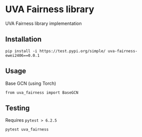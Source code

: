 # UVA Fairness library

UVA Fairness library implementation

## Installation
```
pip install -i https://test.pypi.org/simple/ uva-fairness-ewei2406==0.0.1
```

## Usage
Base GCN (using Torch)
```
from uva_fairness import BaseGCN
```

## Testing
Requires ```pytest > 6.2.5```
```
pytest uva_fairness
```